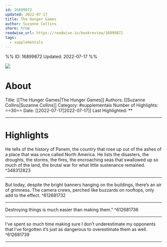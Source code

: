 ```yaml
---
id: 16899872
updated: 2022-07-17
title: The Hunger Games
author: Suzanne Collins
share: true
readwise_url: https://readwise.io/bookreview/16899872
tags:
  - supplementals
---
```


%%
ID: 16899872
Updated: 2022-07-17
%%

![]( https://images-na.ssl-images-amazon.com/images/I/51fpAO2BjXL._SL500_.jpg)

# About
Title: [[The Hunger Games|The Hunger Games]]
Authors: [[Suzanne Collins|Suzanne Collins]]
Category: #supplementals
Number of Highlights: ==30==
Date: [[2022-07-17|2022-07-17]]
Last Highlighted: **

---

# Highlights

He tells of the history of Panem, the country that rose up out of the ashes of a place that was once called North America. He lists the disasters, the droughts, the storms, the fires, the encroaching seas that swallowed up so much of the land, the brutal war for what little sustenance remained. ^348312823

---
But today, despite the bright banners hanging on the buildings, there’s an air of grimness. The camera crews, perched like buzzards on rooftops, only add to the effect. ^612681732

---
Destroying things is much easier than making them.” ^612681736

---
I’ve spent so much time making sure I don’t underestimate my opponents that I’ve forgotten it’s just as dangerous to overestimate them as well. ^612681739

---